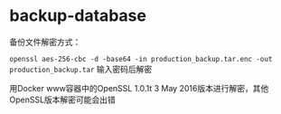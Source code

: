 # backup-database

备份文件解密方式：

`openssl aes-256-cbc -d -base64 -in production_backup.tar.enc -out production_backup.tar`
  输入密码后解密

用Docker www容器中的OpenSSL 1.0.1t  3 May 2016版本进行解密，其他OpenSSL版本解密可能会出错